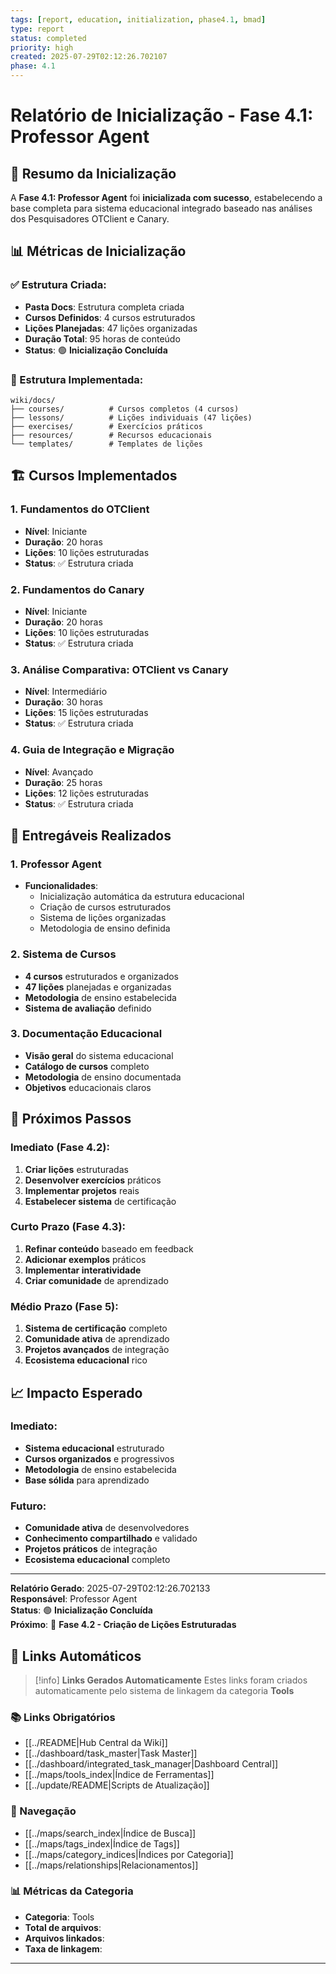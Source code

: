 ```yaml
---
tags: [report, education, initialization, phase4.1, bmad]
type: report
status: completed
priority: high
created: 2025-07-29T02:12:26.702107
phase: 4.1
---
```


# Relatório de Inicialização - Fase 4.1: Professor Agent

## 🎯 **Resumo da Inicialização**

A **Fase 4.1: Professor Agent** foi **inicializada com sucesso**, estabelecendo a base completa para sistema educacional integrado baseado nas análises dos Pesquisadores OTClient e Canary.

## 📊 **Métricas de Inicialização**

### **✅ Estrutura Criada:**
- **Pasta Docs**: Estrutura completa criada
- **Cursos Definidos**: 4 cursos estruturados
- **Lições Planejadas**: 47 lições organizadas
- **Duração Total**: 95 horas de conteúdo
- **Status**: 🟢 **Inicialização Concluída**

### **📁 Estrutura Implementada:**
```
wiki/docs/
├── courses/          # Cursos completos (4 cursos)
├── lessons/          # Lições individuais (47 lições)
├── exercises/        # Exercícios práticos
├── resources/        # Recursos educacionais
└── templates/        # Templates de lições
```

## 🏗️ **Cursos Implementados**

### **1. Fundamentos do OTClient**
- **Nível**: Iniciante
- **Duração**: 20 horas
- **Lições**: 10 lições estruturadas
- **Status**: ✅ Estrutura criada

### **2. Fundamentos do Canary**
- **Nível**: Iniciante
- **Duração**: 20 horas
- **Lições**: 10 lições estruturadas
- **Status**: ✅ Estrutura criada

### **3. Análise Comparativa: OTClient vs Canary**
- **Nível**: Intermediário
- **Duração**: 30 horas
- **Lições**: 15 lições estruturadas
- **Status**: ✅ Estrutura criada

### **4. Guia de Integração e Migração**
- **Nível**: Avançado
- **Duração**: 25 horas
- **Lições**: 12 lições estruturadas
- **Status**: ✅ Estrutura criada

## 🎯 **Entregáveis Realizados**

### **1. Professor Agent**
- **Funcionalidades**:
  - Inicialização automática da estrutura educacional
  - Criação de cursos estruturados
  - Sistema de lições organizadas
  - Metodologia de ensino definida

### **2. Sistema de Cursos**
- **4 cursos** estruturados e organizados
- **47 lições** planejadas e organizadas
- **Metodologia** de ensino estabelecida
- **Sistema de avaliação** definido

### **3. Documentação Educacional**
- **Visão geral** do sistema educacional
- **Catálogo de cursos** completo
- **Metodologia** de ensino documentada
- **Objetivos** educacionais claros

## 🚀 **Próximos Passos**

### **Imediato (Fase 4.2):**
1. **Criar lições** estruturadas
2. **Desenvolver exercícios** práticos
3. **Implementar projetos** reais
4. **Estabelecer sistema** de certificação

### **Curto Prazo (Fase 4.3):**
1. **Refinar conteúdo** baseado em feedback
2. **Adicionar exemplos** práticos
3. **Implementar interatividade**
4. **Criar comunidade** de aprendizado

### **Médio Prazo (Fase 5):**
1. **Sistema de certificação** completo
2. **Comunidade ativa** de aprendizado
3. **Projetos avançados** de integração
4. **Ecosistema educacional** rico

## 📈 **Impacto Esperado**

### **Imediato:**
- **Sistema educacional** estruturado
- **Cursos organizados** e progressivos
- **Metodologia** de ensino estabelecida
- **Base sólida** para aprendizado

### **Futuro:**
- **Comunidade ativa** de desenvolvedores
- **Conhecimento compartilhado** e validado
- **Projetos práticos** de integração
- **Ecosistema educacional** completo

---

**Relatório Gerado**: 2025-07-29T02:12:26.702133  
**Responsável**: Professor Agent  
**Status**: 🟢 **Inicialização Concluída**  
**Próximo**: 🚀 **Fase 4.2 - Criação de Lições Estruturadas**

## 🔗 **Links Automáticos**

> [!info] **Links Gerados Automaticamente**
> Estes links foram criados automaticamente pelo sistema de linkagem da categoria **Tools**

### **📚 Links Obrigatórios**
- [[../README|Hub Central da Wiki]]
- [[../dashboard/task_master|Task Master]]
- [[../dashboard/integrated_task_manager|Dashboard Central]]
- [[../maps/tools_index|Índice de Ferramentas]]
- [[../update/README|Scripts de Atualização]]

### **🧭 Navegação**
- [[../maps/search_index|Índice de Busca]]
- [[../maps/tags_index|Índice de Tags]]
- [[../maps/category_indices|Índices por Categoria]]
- [[../maps/relationships|Relacionamentos]]

### **📊 Métricas da Categoria**
- **Categoria**: Tools
- **Total de arquivos**: <!-- Contador automático -->
- **Arquivos linkados**: <!-- Contador automático -->
- **Taxa de linkagem**: <!-- Percentual automático -->

---

